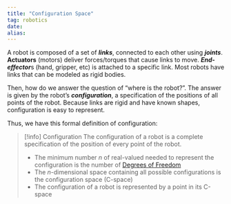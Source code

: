 ```yaml
---
title: "Configuration Space"
tag: robotics
date: 
alias:
---
```


A robot is composed of a set of ***links***, connected to each other using ***joints***.
**Actuators** (motors) deliver forces/torques that cause links to move.
***End-effector***s (hand, gripper, etc) is attached to a specific link. Most robots have links that can be modeled as rigid bodies.

Then, how do we answer the question of “where is the robot?”. The answer is given by the robot’s ***configuration***, a specification of the positions of all points of the robot. Because links are rigid and have known shapes, configuration is easy to represent.

Thus, we have this formal definition of configuration:

>[!info] Configuration
> The configuration of a robot is a complete specification of the position of every point of the robot. 
> - The minimum number *n* of real-valued needed to represent the configuration is the number of [Degrees of Freedom](Robotics/Degrees%20of%20Freedom.md)
> - The *n*-dimensional space containing all possible configurations is the configuration space (C-space)
> - The configuration of a robot is represented by a point in its C-space

